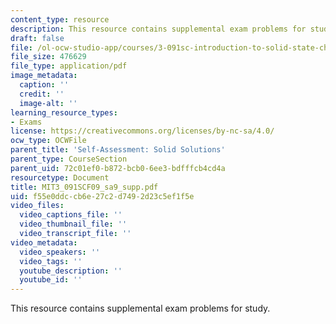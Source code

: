 ```yaml
---
content_type: resource
description: This resource contains supplemental exam problems for study.
draft: false
file: /ol-ocw-studio-app/courses/3-091sc-introduction-to-solid-state-chemistry-fall-2010/f55e0ddccb6e27c2d7492d23c5ef1f5e_MIT3_091SCF09_sa9_supp.pdf
file_size: 476629
file_type: application/pdf
image_metadata:
  caption: ''
  credit: ''
  image-alt: ''
learning_resource_types:
- Exams
license: https://creativecommons.org/licenses/by-nc-sa/4.0/
ocw_type: OCWFile
parent_title: 'Self-Assessment: Solid Solutions'
parent_type: CourseSection
parent_uid: 72c01ef0-b872-bcb0-6ee3-bdfffcb4cd4a
resourcetype: Document
title: MIT3_091SCF09_sa9_supp.pdf
uid: f55e0ddc-cb6e-27c2-d749-2d23c5ef1f5e
video_files:
  video_captions_file: ''
  video_thumbnail_file: ''
  video_transcript_file: ''
video_metadata:
  video_speakers: ''
  video_tags: ''
  youtube_description: ''
  youtube_id: ''
---
```

This resource contains supplemental exam problems for study.
